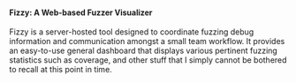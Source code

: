 #### Fizzy: A Web-based Fuzzer Visualizer
Fizzy is a server-hosted tool designed to coordinate fuzzing debug information and communication amongst a small team workflow. It provides an easy-to-use general dashboard that displays various pertinent fuzzing statistics such as coverage, and other stuff that I simply cannot be bothered to recall at this point in time. 
